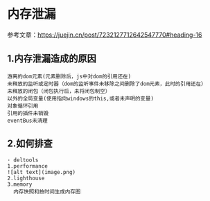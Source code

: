 # 内存泄漏
参考文章：https://juejin.cn/post/7232127712642547770#heading-16
## 1.内存泄漏造成的原因
    游离的dom元素(元素删除后，js中对dom的引用还在)
    未释放的监听或定时器（dom的监听事件未移除之间删除了dom元素，此时的引用还在）
    未释放的闭包（闭包执行后，未将闭包制空）
    以外的全局变量(使用指向windows的this,或者未声明的变量)
    对象循环引用
    引用的插件未销毁
    eventBus未清理
## 2.如何排查
    · deltools
    1.performance
    ![alt text](image.png)
    2.lighthouse
    3.memory
      内存快照和按时间生成内存图